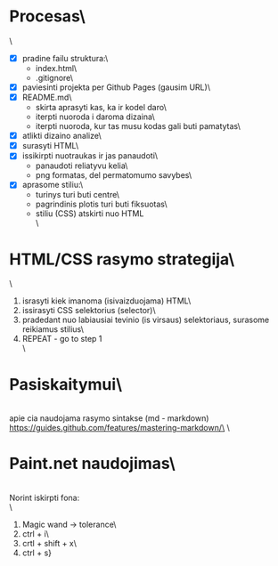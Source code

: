 # Procesas\
\
- [x] pradine failu struktura:\
  - index.html\
  - .gitignore\
- [x] paviesinti projekta per Github Pages (gausim URL)\
- [x] README.md\
  - skirta aprasyti kas, ka ir kodel daro\
  - iterpti nuoroda i daroma dizaina\
  - iterpti nuoroda, kur tas musu kodas gali buti pamatytas\
- [x] atlikti dizaino analize\
- [x] surasyti HTML\
- [x] issikirpti nuotraukas ir jas panaudoti\
  - panaudoti reliatyvu kelia\
  - png formatas, del permatomumo savybes\
- [x] aprasome stiliu:\
  - turinys turi buti centre\
  - pagrindinis plotis turi buti fiksuotas\
  - stiliu (CSS) atskirti nuo HTML\
\
# HTML/CSS rasymo strategija\
\
1. israsyti kiek imanoma (isivaizduojama) HTML\
2. issirasyti CSS selektorius (selector)\
3. pradedant nuo labiausiai tevinio (is virsaus) selektoriaus, surasome reikiamus stilius\
4. REPEAT - go to step 1\
\
# Pasiskaitymui\
\
apie cia naudojama rasymo sintakse (md - markdown)\
https://guides.github.com/features/mastering-markdown/\
\
# Paint.net naudojimas\
\
Norint iskirpti fona:\
\
1. Magic wand -> tolerance\
2. ctrl + i\
3. crtl + shift + x\
4. ctrl + s}